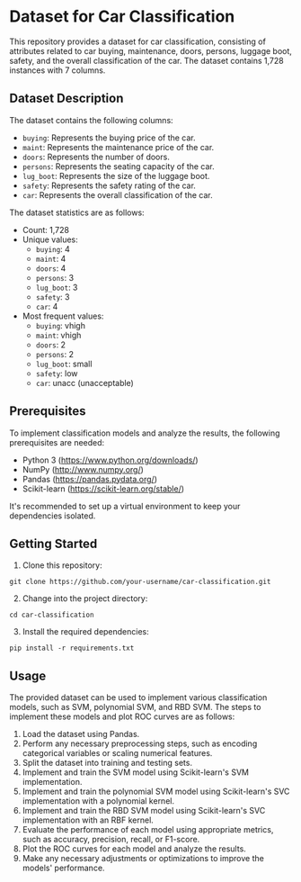 # Dataset for Car Classification

This repository provides a dataset for car classification, consisting of attributes related to car buying, maintenance, doors, persons, luggage boot, safety, and the overall classification of the car. The dataset contains 1,728 instances with 7 columns.

## Dataset Description

The dataset contains the following columns:

- `buying`: Represents the buying price of the car.
- `maint`: Represents the maintenance price of the car.
- `doors`: Represents the number of doors.
- `persons`: Represents the seating capacity of the car.
- `lug_boot`: Represents the size of the luggage boot.
- `safety`: Represents the safety rating of the car.
- `car`: Represents the overall classification of the car.

The dataset statistics are as follows:

- Count: 1,728
- Unique values: 
  - `buying`: 4
  - `maint`: 4
  - `doors`: 4
  - `persons`: 3
  - `lug_boot`: 3
  - `safety`: 3
  - `car`: 4
- Most frequent values:
  - `buying`: vhigh
  - `maint`: vhigh
  - `doors`: 2
  - `persons`: 2
  - `lug_boot`: small
  - `safety`: low
  - `car`: unacc (unacceptable)

## Prerequisites

To implement classification models and analyze the results, the following prerequisites are needed:

- Python 3 (https://www.python.org/downloads/)
- NumPy (http://www.numpy.org/)
- Pandas (https://pandas.pydata.org/)
- Scikit-learn (https://scikit-learn.org/stable/)

It's recommended to set up a virtual environment to keep your dependencies isolated.

## Getting Started

1. Clone this repository:

```shell
git clone https://github.com/your-username/car-classification.git
```

2. Change into the project directory:

```shell
cd car-classification
```

3. Install the required dependencies:

```shell
pip install -r requirements.txt
```

## Usage

The provided dataset can be used to implement various classification models, such as SVM, polynomial SVM, and RBD SVM. The steps to implement these models and plot ROC curves are as follows:

1. Load the dataset using Pandas.
2. Perform any necessary preprocessing steps, such as encoding categorical variables or scaling numerical features.
3. Split the dataset into training and testing sets.
4. Implement and train the SVM model using Scikit-learn's SVM implementation.
5. Implement and train the polynomial SVM model using Scikit-learn's SVC implementation with a polynomial kernel.
6. Implement and train the RBD SVM model using Scikit-learn's SVC implementation with an RBF kernel.
7. Evaluate the performance of each model using appropriate metrics, such as accuracy, precision, recall, or F1-score.
8. Plot the ROC curves for each model and analyze the results.
9. Make any necessary adjustments or optimizations to improve the models' performance.

